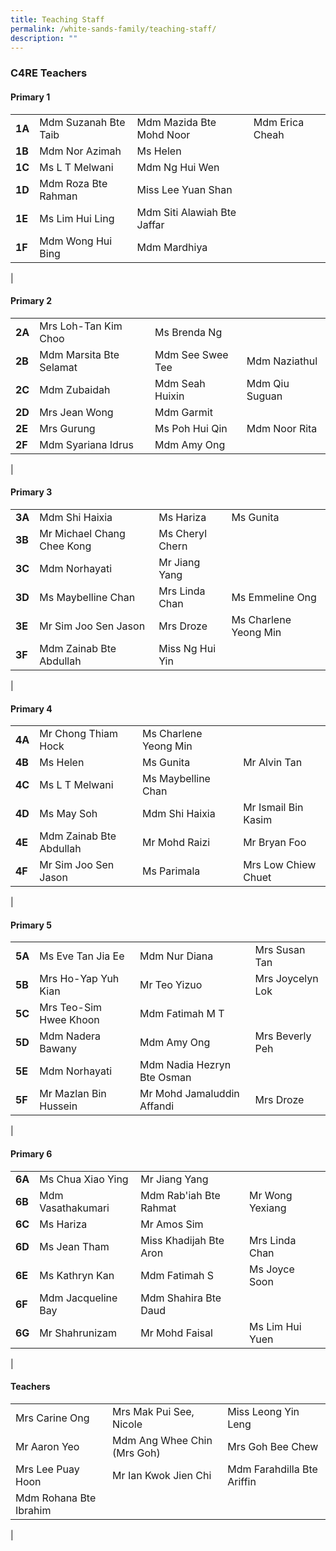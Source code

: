 ```yaml
---
title: Teaching Staff
permalink: /white-sands-family/teaching-staff/
description: ""
---
```

### **C4RE Teachers**
#### **Primary 1**

|  |  |  |  |
|---|---|---|---|
| **1A** | Mdm Suzanah Bte Taib | Mdm Mazida Bte Mohd Noor | Mdm Erica Cheah |
| **1B** | Mdm Nor Azimah | Ms Helen | 
| **1C** | Ms L T Melwani | Mdm Ng Hui Wen |  |
| **1D** | Mdm Roza Bte Rahman | Miss Lee Yuan Shan | 
| **1E** | Ms Lim Hui Ling | Mdm Siti Alawiah Bte Jaffar | 
| **1F** | Mdm Wong Hui Bing | Mdm Mardhiya |  |
|

#### **Primary 2**

|  |  |  |  |
|---|---|---|---|
| **2A** | Mrs Loh-Tan Kim Choo | Ms Brenda Ng |  |
| **2B** | Mdm Marsita Bte Selamat | Mdm See Swee Tee | Mdm Naziathul |
| **2C** | Mdm Zubaidah | Mdm Seah Huixin  | Mdm Qiu Suguan |
| **2D** | Mrs Jean Wong | Mdm Garmit |  |
| **2E** | Mrs Gurung | Ms Poh Hui Qin | Mdm Noor Rita  |
| **2F** | Mdm Syariana Idrus | Mdm Amy Ong |  |
|

#### **Primary 3**

|  |  |  |  |
|---|---|---|---|
| **3A** | Mdm Shi Haixia | Ms Hariza | Ms Gunita  |
| **3B** | Mr Michael Chang Chee Kong | Ms Cheryl Chern |  |
| **3C** | Mdm Norhayati | Mr Jiang Yang |  |
| **3D** | Ms Maybelline Chan | Mrs Linda Chan | Ms Emmeline Ong |
| **3E** | Mr Sim Joo Sen Jason | Mrs Droze | Ms Charlene Yeong Min  |
| **3F** | Mdm Zainab Bte Abdullah | Miss Ng Hui Yin |  |
|

#### **Primary 4**

|  |  |  |  |
|---|---|---|---|
| **4A** | Mr Chong Thiam Hock | Ms Charlene Yeong Min |  |
| **4B** | Ms Helen  | Ms Gunita | Mr Alvin Tan |
| **4C** | Ms L T Melwani | Ms Maybelline Chan |  |
| **4D** | Ms May Soh | Mdm Shi Haixia | Mr Ismail Bin Kasim |
| **4E** | Mdm Zainab Bte Abdullah | Mr Mohd Raizi | Mr Bryan Foo |
| **4F** | Mr Sim Joo Sen Jason | Ms Parimala | Mrs Low Chiew Chuet |
|

#### **Primary 5**

|  |  |  |  |
|---|---|---|---|
| **5A** | Ms Eve Tan Jia Ee | Mdm Nur Diana | Mrs Susan Tan |
| **5B** | Mrs Ho-Yap Yuh Kian | Mr Teo Yizuo | Mrs Joycelyn Lok |
| **5C** | Mrs Teo-Sim Hwee Khoon | Mdm Fatimah M T |  |
| **5D** | Mdm Nadera Bawany | Mdm Amy Ong | Mrs Beverly Peh |
| **5E** | Mdm Norhayati | Mdm Nadia Hezryn Bte Osman |  |
| **5F** | Mr Mazlan Bin Hussein | Mr Mohd Jamaluddin Affandi | Mrs Droze |
|

#### **Primary 6**

|  |  |  |  |
|---|---|---|---|
| **6A** | Ms Chua Xiao Ying | Mr Jiang Yang |  |
| **6B** | Mdm Vasathakumari | Mdm Rab'iah Bte Rahmat | Mr Wong Yexiang |
| **6C** | Ms Hariza | Mr Amos Sim |  |
| **6D** | Ms Jean Tham | Miss Khadijah Bte Aron | Mrs Linda Chan |
| **6E** | Ms Kathryn Kan | Mdm Fatimah S | Ms Joyce Soon |
| **6F** | Mdm Jacqueline Bay | Mdm Shahira Bte Daud |  |
| **6G** | Mr Shahrunizam | Mr Mohd Faisal |  Ms Lim Hui Yuen |
|

#### **Teachers**

|  |  |  |
|---|---|---|
| Mrs Carine Ong | Mrs Mak Pui See, Nicole | Miss Leong Yin Leng |
| Mr Aaron Yeo | Mdm Ang Whee Chin (Mrs Goh) | Mrs Goh Bee Chew |
| Mrs Lee Puay Hoon | Mr Ian Kwok Jien Chi | Mdm Farahdilla Bte Ariffin |
| Mdm Rohana Bte Ibrahim |   |   |
|